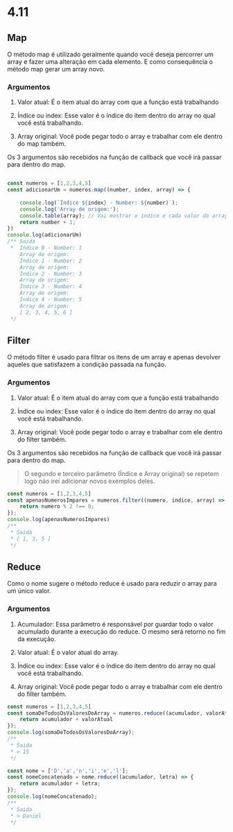 # 4.11

## Map

O método map é utilizado geralmente quando você deseja percorrer um array e fazer uma alteração em cada elemento. E como consequência o método map gerar um array novo.
### Argumentos

1. Valor atual: É o item atual do array com que a função está trabalhando

2. Índice ou index: Esse valor é o índice do item dentro do array no qual você está trabalhando.

3. Array original: Você pode pegar todo o array e trabalhar com ele dentro do map também. 

Os 3 argumentos são recebidos na função de callback que você irá passar para dentro do map.

```javascript

const numeros = [1,2,3,4,5]
const adicionarUm = numeros.map((number, index, array) => {
    
    console.log(`Índice ${index} - Number: ${number}`);
    console.log('Array de origem:');
    console.table(array); // Vai mostrar o índice e cada valor do array no índice em questão
    return number + 1;
})
console.log(adicionarUm) 
/** Saida
 *  Índice 0 - Number: 1
    Array de origem:
    Índice 1 - Number: 2
    Array de origem:
    Índice 2 - Number: 3
    Array de origem:
    Índice 3 - Number: 4
    Array de origem:
    Índice 4 - Number: 5
    Array de origem:
    [ 2, 3, 4, 5, 6 ]
 */
```
## Filter

O método filter é usado para filtrar os itens de um array e apenas devolver aqueles que satisfazem a condição passada na função.

### Argumentos

1. Valor atual: É o item atual do array com que a função está trabalhando

2. Índice ou index: Esse valor é o índice do item dentro do array no qual você está trabalhando.

3. Array original: Você pode pegar todo o array e trabalhar com ele dentro do filter também. 

Os 3 argumentos são recebidos na função de callback que você irá passar para dentro do map.

> O segundo e terceiro parâmetro (Índice e Array original) se repetem logo não irei adicionar novos exemplos deles.

```javascript
const numeros = [1,2,3,4,5]
const apenasNumerosImpares = numeros.filter((numero, indice, array) => {
    return numero % 2 !== 0;
});
console.log(apenasNumerosImpares)
/**
 * Saida 
 * [ 1, 3, 5 ]
 */
```

## Reduce

Como o nome sugere o método reduce é usado para reduzir o array para um único valor.

### Argumentos

1. Acumulador: Essa parâmetro é responsável por guardar todo o valor acumulado durante a execução do reduce. O mesmo será retorno no fim da execução.

2. Valor atual: É o valor atual do array.

4. Índice ou index: Esse valor é o índice do item dentro do array no qual você está trabalhando.

5. Array original: Você pode pegar todo o array e trabalhar com ele dentro do filter também. 

```javascript
const numeros = [1,2,3,4,5]
const somaDeTodosOsValoresDoArray = numeros.reduce((acumulador, valorAtual) => {
    return acumulador + valorAtual
});
console.log(somaDeTodosOsValoresDoArray);
/**
 * Saida 
 * > 15
 */

const nome = ['D','a','n','i','e','l'];
const nomeConcatenado = nome.reduce((acumulador, letra) => {
    return acumulador + letra;
});
console.log(nomeConcatenado);
/**
 * Saida 
 * > Daniel
 */
```
